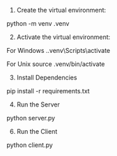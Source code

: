 1. Create the virtual environment:

python -m venv .venv

2. Activate the virtual environment:

For Windows
.\.venv\Scripts\activate

For Unix
source .venv/bin/activate

3. Install Dependencies

pip install -r requirements.txt

4. Run the Server
   
python server.py

6. Run the Client

python client.py
